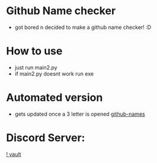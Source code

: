 # Github Name checker
* got bored n decided to make a github name checker! :D

# How to use
* just run main2.py
* if main2.py doesnt work run exe

# Automated version
* gets updated once a 3 letter is opened
[github-names](https://github.com/KAMKAZEMARCI/3-char-github-names/)

# Discord Server:
[! vault](https://discord.gg/DybAf2Tk9G)
